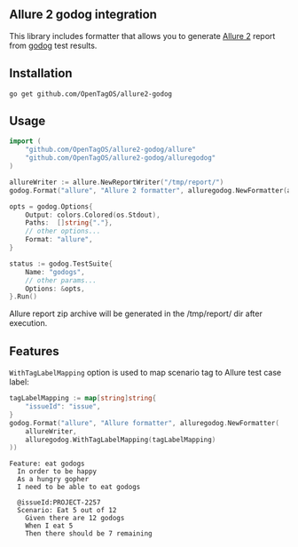 Allure 2 godog integration
---

This library includes formatter that allows you to generate [Allure 2](https://github.com/allure-framework/allure2)
report from [godog](https://github.com/cucumber/godog) test results.

Installation
---

```
go get github.com/OpenTagOS/allure2-godog
```

Usage
---

```go
import (
    "github.com/OpenTagOS/allure2-godog/allure"
    "github.com/OpenTagOS/allure2-godog/alluregodog"
)

allureWriter := allure.NewReportWriter("/tmp/report/")
godog.Format("allure", "Allure 2 formatter", alluregodog.NewFormatter(allureWriter))

opts = godog.Options{
	Output: colors.Colored(os.Stdout),
	Paths:  []string{"."},
	// other options...
	Format: "allure",
}

status := godog.TestSuite{
	Name: "godogs",
	// other params...
	Options: &opts,
}.Run()
```

Allure report zip archive will be generated in the /tmp/report/ dir after execution.

Features
---

`WithTagLabelMapping` option is used to map scenario tag to Allure test case label:

```go
tagLabelMapping := map[string]string{
	"issueId": "issue",
}
godog.Format("allure", "Allure formatter", alluregodog.NewFormatter(
    allureWriter,
    alluregodog.WithTagLabelMapping(tagLabelMapping)
))
```

```
Feature: eat godogs
  In order to be happy
  As a hungry gopher
  I need to be able to eat godogs

  @issueId:PROJECT-2257
  Scenario: Eat 5 out of 12
    Given there are 12 godogs
    When I eat 5
    Then there should be 7 remaining
```
